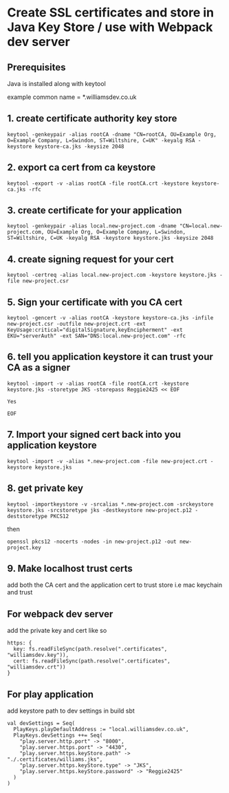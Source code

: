 # Create SSL certificates and store in Java Key Store / use with Webpack dev server

## Prerequisites
Java is installed along with keytool



example common name = *.williamsdev.co.uk

## 1. create certificate authority key store

`keytool -genkeypair -alias rootCA -dname "CN=rootCA, OU=Example Org, O=Example Company, L=Swindon, ST=Wiltshire, C=UK" -keyalg RSA -keystore keystore-ca.jks -keysize 2048`

## 2. export ca cert from ca keystore

`keytool -export -v -alias rootCA -file rootCA.crt -keystore keystore-ca.jks -rfc`

## 3. create certificate for your application

`keytool -genkeypair -alias local.new-project.com -dname "CN=local.new-project.com, OU=Example Org, O=Example Company, L=Swindon, ST=Wiltshire, C=UK -keyalg RSA -keystore keystore.jks -keysize 2048`

## 4. create signing request for your cert

`keytool -certreq -alias local.new-project.com -keystore keystore.jks -file new-project.csr`

## 5. Sign your certificate with you CA cert

`keytool -gencert -v -alias rootCA -keystore keystore-ca.jks -infile new-project.csr -outfile new-project.crt -ext KeyUsage:critical="digitalSignature,keyEncipherment" -ext EKU="serverAuth" -ext SAN="DNS:local.new-project.com" -rfc`

## 6. tell you application keystore it can trust your CA as a signer
```
keytool -import -v -alias rootCA -file rootCA.crt -keystore keystore.jks -storetype JKS -storepass Reggie2425 << EOF

Yes

EOF
```

## 7. Import your signed cert back into you application keystore

`keytool -import -v -alias *.new-project.com -file new-project.crt -keystore keystore.jks`

## 8. get private key

`keytool -importkeystore -v -srcalias *.new-project.com -srckeystore keystore.jks -srcstoretype jks -destkeystore new-project.p12 -deststoretype PKCS12`

then

`openssl pkcs12 -nocerts -nodes -in new-project.p12 -out new-project.key`

## 9. Make localhost trust certs
add both the CA cert and the application cert to trust store i.e mac keychain and trust

## For webpack dev server

add the private key and cert like so

```
https: {
  key: fs.readFileSync(path.resolve(".certificates", "williamsdev.key")),
  cert: fs.readFileSync(path.resolve(".certificates", "williamsdev.crt"))
}
```

## For play application

add keystore path to dev settings in build sbt

```
val devSettings = Seq(
  PlayKeys.playDefaultAddress := "local.williamsdev.co.uk",
  PlayKeys.devSettings ++= Seq(
    "play.server.http.port" -> "8000",
    "play.server.https.port" -> "4430",
    "play.server.https.keyStore.path" -> "./.certificates/williams.jks",
    "play.server.https.keyStore.type" -> "JKS",
    "play.server.https.keyStore.password" -> "Reggie2425"
  )
)
```
